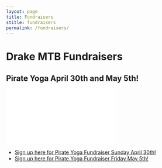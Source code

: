 ```yaml
---
layout: page
title: Fundraisers
stitle: fundraisers
permalink: /fundraisers/
---
```

# Drake MTB Fundraisers

## Pirate Yoga April 30th and May 5th!

![pirate yoga]({{site.baseurl}}/images/pirate_yoga2.pdf)

* [Sign up here for Pirate Yoga Fundraiser Sunday April 30th!](https://docs.google.com/forms/d/e/1FAIpQLSfoV6tbI3qyF1tetb1Sgf9rPhro-aB6FQSnPcZr3qZmXXlj_A/viewform?usp=sf_link)
* [Sign up here for Pirate Yoga Fundraiser Friday May 5th!](https://docs.google.com/forms/d/e/1FAIpQLSeKEV5QaT8M5qOI2QhDeP2H_vC0EfY6ZSP0hsepyj8-k5FaHQ/viewform?usp=sf_link)

